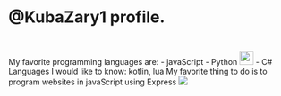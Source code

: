# @KubaZary1 profile.

<link rel="stylesheet" href="https://cdn.jsdelivr.net/gh/devicons/devicon@v2.15.1/devicon.min.css">
My favorite programming languages are: 
- javaScript <i class="devicon-javascript-plain colored"></i>
- Python <img height=25 src="https://cdn.jsdelivr.net/gh/devicons/devicon/icons/python/python-original.svg"/><img height=50>
- C#
Languages I would like to know: kotlin, lua
My favorite thing to do is to program websites in javaScript using Express
<img src="https://github-readme-stats.vercel.app/api/top-langs?username=KubaZary1&show_icons=true&theme=dark"/>
